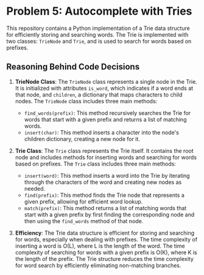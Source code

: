 # Problem 5: Autocomplete with Tries

This repository contains a Python implementation of a Trie data structure for efficiently storing and searching words. The Trie is implemented with two classes: `TrieNode` and `Trie`, and is used to search for words based on prefixes.

## Reasoning Behind Code Decisions

1. **TrieNode Class**: The `TrieNode` class represents a single node in the Trie. It is initialized with attributes `is_word`, which indicates if a word ends at that node, and `children`, a dictionary that maps characters to child nodes. The `TrieNode` class includes three main methods:
   - `find_words(prefix)`: This method recursively searches the Trie for words that start with a given prefix and returns a list of matching words.
   - `insert(char)`: This method inserts a character into the node's children dictionary, creating a new node for it.

2. **Trie Class**: The `Trie` class represents the Trie itself. It contains the root node and includes methods for inserting words and searching for words based on prefixes. The `Trie` class includes three main methods:
   - `insert(word)`: This method inserts a word into the Trie by iterating through the characters of the word and creating new nodes as needed.
   - `find(prefix)`: This method finds the Trie node that represents a given prefix, allowing for efficient word lookup.
   - `match(prefix)`: This method returns a list of matching words that start with a given prefix by first finding the corresponding node and then using the `find_words` method of that node.

3. **Efficiency**: The Trie data structure is efficient for storing and searching for words, especially when dealing with prefixes. The time complexity of inserting a word is O(L), where L is the length of the word. The time complexity of searching for words with a given prefix is O(K), where K is the length of the prefix. The Trie structure reduces the time complexity for word search by efficiently eliminating non-matching branches.
